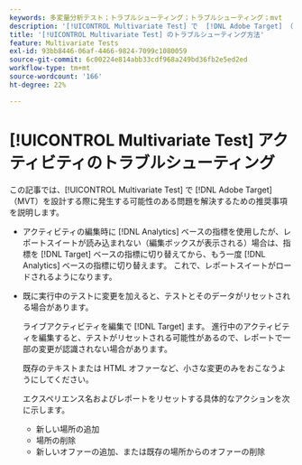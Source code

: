 ```yaml
---
keywords: 多変量分析テスト；トラブルシューティング；トラブルシューティング；mvt
description: '[!UICONTROL Multivariate Test] で  [!DNL Adobe Target] （MVT）アクティビティを使用する際に発生する可能性のある課題を、提案されたソリューションと共に紹介します。'
title: '[!UICONTROL Multivariate Test] のトラブルシューティング方法'
feature: Multivariate Tests
exl-id: 93bb8446-06af-4466-9824-7099c1080059
source-git-commit: 6c00224e814abb33cdf968a249bd36fb2e5ed2ed
workflow-type: tm+mt
source-wordcount: '166'
ht-degree: 22%

---
```


# [!UICONTROL Multivariate Test] アクティビティのトラブルシューティング

この記事では、[!UICONTROL Multivariate Test] で [!DNL Adobe Target] （MVT）を設計する際に発生する可能性のある問題を解決するための推奨事項を説明します。

* アクティビティの編集時に [!DNL Analytics] ベースの指標を使用したが、レポートスイートが読み込まれない（編集ボックスが表示される）場合は、指標を [!DNL Target] ベースの指標に切り替えてから、もう一度 [!DNL Analytics] ベースの指標に切り替えます。 これで、レポートスイートがロードされるようになります。
* 既に実行中のテストに変更を加えると、テストとそのデータがリセットされる場合があります。

  ライブアクティビティを編集で [!DNL Target] ます。 進行中のアクティビティを編集すると、テストがリセットされる可能性があるので、レポートで一部の変更が認識されない場合があります。

  既存のテキストまたは HTML オファーなど、小さな変更のみをおこなうようにしてください。

  エクスペリエンス名およびレポートをリセットする具体的なアクションを次に示します。

   * 新しい場所の追加
   * 場所の削除
   * 新しいオファーの追加、または既存の場所からのオファーの削除
